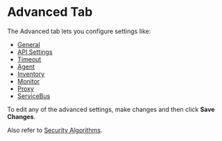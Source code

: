 [title]: # (Advanced Tab)
[tags]: # (user interface,console,overview)
[priority]: # (1)
# Advanced Tab

The Advanced tab lets you configure settings like:

* [General](adv-pm-general.md)
* [API Settings](adv-pm-api.md)
* [Timeout](adv-pm-timeout.md)
* [Agent](adv-pm-agent.md)
* [Inventory](adv-file-inv.md)
* [Monitor](adv-pm-monitor.md)
* [Proxy](adv-pm-proxy.md)
* [ServiceBus](adv-pm-servicebus.md)

To edit any of the advanced settings, make changes and then click __Save Changes__.

Also refer to [Security Algorithms](../../../how-to/best-practices/algorithms.md).
